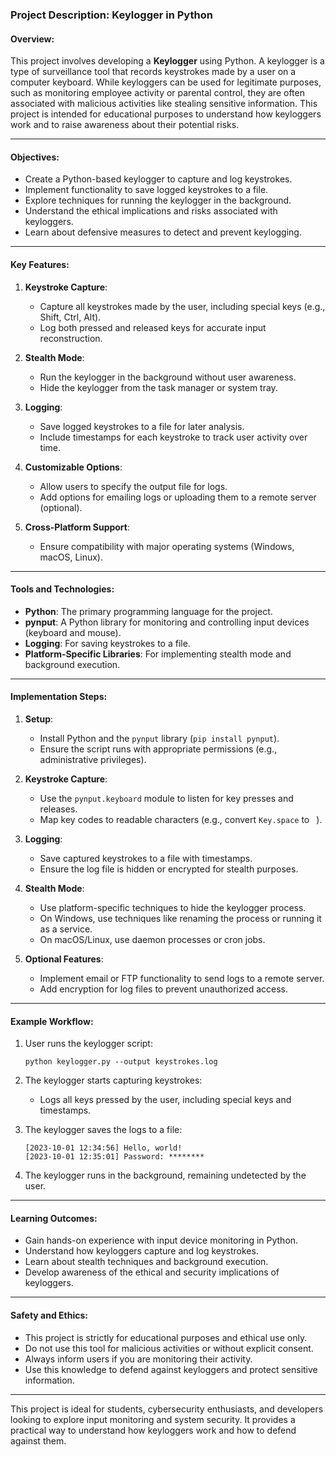 ### Project Description: Keylogger in Python

#### Overview:
This project involves developing a **Keylogger** using Python. A keylogger is a type of surveillance tool that records keystrokes made by a user on a computer keyboard. While keyloggers can be used for legitimate purposes, such as monitoring employee activity or parental control, they are often associated with malicious activities like stealing sensitive information. This project is intended for educational purposes to understand how keyloggers work and to raise awareness about their potential risks.

---

#### Objectives:
- Create a Python-based keylogger to capture and log keystrokes.
- Implement functionality to save logged keystrokes to a file.
- Explore techniques for running the keylogger in the background.
- Understand the ethical implications and risks associated with keyloggers.
- Learn about defensive measures to detect and prevent keylogging.

---

#### Key Features:

1. **Keystroke Capture**:
   - Capture all keystrokes made by the user, including special keys (e.g., Shift, Ctrl, Alt).
   - Log both pressed and released keys for accurate input reconstruction.

2. **Stealth Mode**:
   - Run the keylogger in the background without user awareness.
   - Hide the keylogger from the task manager or system tray.

3. **Logging**:
   - Save logged keystrokes to a file for later analysis.
   - Include timestamps for each keystroke to track user activity over time.

4. **Customizable Options**:
   - Allow users to specify the output file for logs.
   - Add options for emailing logs or uploading them to a remote server (optional).

5. **Cross-Platform Support**:
   - Ensure compatibility with major operating systems (Windows, macOS, Linux).

---

#### Tools and Technologies:
- **Python**: The primary programming language for the project.
- **pynput**: A Python library for monitoring and controlling input devices (keyboard and mouse).
- **Logging**: For saving keystrokes to a file.
- **Platform-Specific Libraries**: For implementing stealth mode and background execution.

---

#### Implementation Steps:

1. **Setup**:
   - Install Python and the `pynput` library (`pip install pynput`).
   - Ensure the script runs with appropriate permissions (e.g., administrative privileges).

2. **Keystroke Capture**:
   - Use the `pynput.keyboard` module to listen for key presses and releases.
   - Map key codes to readable characters (e.g., convert `Key.space` to ` `).

3. **Logging**:
   - Save captured keystrokes to a file with timestamps.
   - Ensure the log file is hidden or encrypted for stealth purposes.

4. **Stealth Mode**:
   - Use platform-specific techniques to hide the keylogger process.
   - On Windows, use techniques like renaming the process or running it as a service.
   - On macOS/Linux, use daemon processes or cron jobs.

5. **Optional Features**:
   - Implement email or FTP functionality to send logs to a remote server.
   - Add encryption for log files to prevent unauthorized access.

---

#### Example Workflow:

1. User runs the keylogger script:
   ```
   python keylogger.py --output keystrokes.log
   ```

2. The keylogger starts capturing keystrokes:
   - Logs all keys pressed by the user, including special keys and timestamps.

3. The keylogger saves the logs to a file:
   ```
   [2023-10-01 12:34:56] Hello, world!
   [2023-10-01 12:35:01] Password: ********
   ```

4. The keylogger runs in the background, remaining undetected by the user.

---

#### Learning Outcomes:
- Gain hands-on experience with input device monitoring in Python.
- Understand how keyloggers capture and log keystrokes.
- Learn about stealth techniques and background execution.
- Develop awareness of the ethical and security implications of keyloggers.

---

#### Safety and Ethics:
- This project is strictly for educational purposes and ethical use only.
- Do not use this tool for malicious activities or without explicit consent.
- Always inform users if you are monitoring their activity.
- Use this knowledge to defend against keyloggers and protect sensitive information.

---

This project is ideal for students, cybersecurity enthusiasts, and developers looking to explore input monitoring and system security. It provides a practical way to understand how keyloggers work and how to defend against them.
